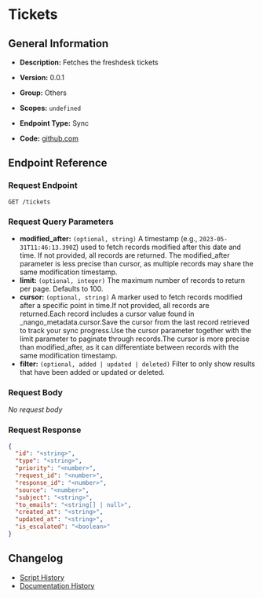 # Tickets

## General Information

- **Description:** Fetches the freshdesk tickets

- **Version:** 0.0.1
- **Group:** Others
- **Scopes:** `undefined`
- **Endpoint Type:** Sync
- **Code:** [github.com](https://github.com/NangoHQ/integration-templates/tree/main/integrations/freshdesk/syncs/tickets.ts)


## Endpoint Reference

### Request Endpoint

`GET /tickets`

### Request Query Parameters

- **modified_after:** `(optional, string)` A timestamp (e.g., `2023-05-31T11:46:13.390Z`) used to fetch records modified after this date and time. If not provided, all records are returned. The modified_after parameter is less precise than cursor, as multiple records may share the same modification timestamp.
- **limit:** `(optional, integer)` The maximum number of records to return per page. Defaults to 100.
- **cursor:** `(optional, string)` A marker used to fetch records modified after a specific point in time.If not provided, all records are returned.Each record includes a cursor value found in _nango_metadata.cursor.Save the cursor from the last record retrieved to track your sync progress.Use the cursor parameter together with the limit parameter to paginate through records.The cursor is more precise than modified_after, as it can differentiate between records with the same modification timestamp.
- **filter:** `(optional, added | updated | deleted)` Filter to only show results that have been added or updated or deleted.

### Request Body

_No request body_

### Request Response

```json
{
  "id": "<string>",
  "type": "<string>",
  "priority": "<number>",
  "request_id": "<number>",
  "response_id": "<number>",
  "source": "<number>",
  "subject": "<string>",
  "to_emails": "<string[] | null>",
  "created_at": "<string>",
  "updated_at": "<string>",
  "is_escalated": "<boolean>"
}
```

## Changelog

- [Script History](https://github.com/NangoHQ/integration-templates/commits/main/integrations/freshdesk/syncs/tickets.ts)
- [Documentation History](https://github.com/NangoHQ/integration-templates/commits/main/integrations/freshdesk/syncs/tickets.md)

<!-- END  GENERATED CONTENT -->

